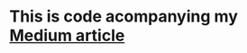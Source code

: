 # This is code acompanying my [Medium article](https://medium.com/@fithis2001/remarks-on-setting-up-celery-flower-rabbitmq-for-airflow-d8553267110e)
